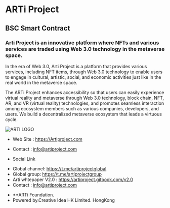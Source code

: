 # ARTi Project 
## BSC Smart Contract 

### Arti Project is  an innovative platform where NFTs and various services are traded  using Web 3.0 technology  in the metaverse space.



In the era of Web 3.0, Arti Project is a platform that provides various services, including NFT items, through Web 3.0 technology to enable users to engage in cultural, artistic, social, and economic activities just like in the real world in the metaverse space.

The ARTi Project enhances accessibility so that users can easily experience virtual reality and metaverse through Web 3.0 technology, block chain, NFT, AR, and VR (virtual reality) technologies, and promotes seamless interaction among ecosystem members such as various companies, developers, and users. We build a decentralized metaverse ecosystem that leads a virtuous cycle.

![ARTI LOGO](https://files.gitbook.com/v0/b/gitbook-x-prod.appspot.com/o/spaces%2F68MBNIB6FnaU4LwIHqMP%2Fuploads%2FY1BxiDtYk4SHD8Nd35dk%2Farti_logo.png?alt=media&token=e062e54e-63ef-467f-a1ba-16f28347586f "ARTi Project")



* Web Site  : <https://Artiproject.com>
* Contact :  info@artiproject.com

* Social Link
- Global channel: https://t.me/artiprojectglobal 
- Global group: https://t.me/artiprojectgroup 
- Arti whtepaper V2.0  : https://artiproject.gitbook.com/v2.0 
- Contact :  info@artiproject.com

* **ARTi Foundation.
* Powered by.Creative Idea HK Limited. HongKong

